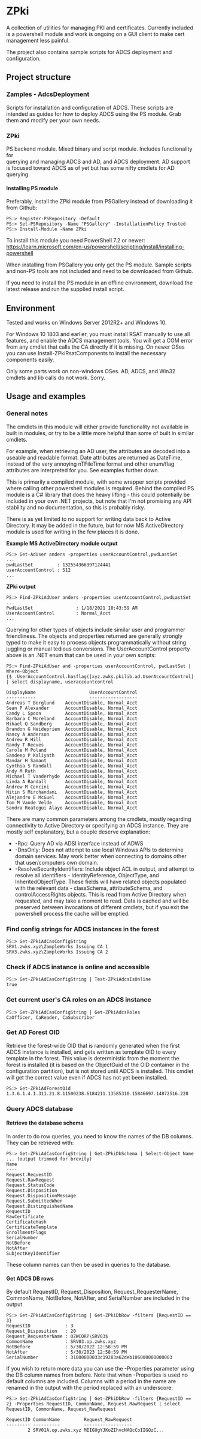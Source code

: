 # ZPki
A collection of utilities for managing PKI and certificates. 
Currently included is a powershell module and work is ongoing 
on a GUI client to make cert management less painful. 

The project also contains sample scripts for ADCS deployment and 
configuration.

## Project structure

### Zamples - AdcsDeployment
Scripts for installation and configuration of ADCS. These scripts are intended as guides for how to deploy ADCS using the PS module. Grab them and modify per your own needs.

### ZPki
PS backend module. Mixed binary and script module. Includes functionality for  
querying and managing ADCS and AD, and ADCS deployment. AD support is focused 
toward ADCS as of yet but has some nifty cmdlets for AD querying.

#### Installing PS module
Preferably, install the ZPki module from PSGallery instead of downloading it from Github:

```
PS:> Register-PSRepository -Default
PS:> Set-PSRepository -Name "PSGallery" -InstallationPolicy Trusted
PS:> Install-Module -Name ZPki
```

To install this module you need PowerShell 7.2 or newer: https://learn.microsoft.com/en-us/powershell/scripting/install/installing-powershell

When installing from PSGallery you only get the PS module. Sample scripts
and non-PS tools are not included and need to be downloaded from Github.

If you need to install the PS module in an offline environment, download the
latest release and run the supplied install script.

## Environment
Tested and works on Windows Server 2012R2+ and Windows 10.

For Windows 10 1803 and earlier, you must install RSAT manually
to use all features, and enable the ADCS management tools. 
You will get a COM error from any cmdlet that calls the CA directly
if it is missing. 
On newer OSes you can use Install-ZPkiRsatComponents to install 
the necessary components easily.

Only some parts work on non-windows OSes. AD, ADCS, and Win32 cmdlets and lib calls do not work. Sorry.

## Usage and examples
### General notes 
The cmdlets in this module will either provide functionality not available in built in modules, or  try to be a little more helpful than some of built in similar cmdlets.

For example, when retrieving an AD user, the attributes are decoded into a useable and readable format. Date attributes are returned as DateTime, instead of the very annoying nTFileTime format and other enum/flag attributes are interpreted for you. See examples further down.

This is primarily a compiled module, with some wrapper scripts provided where calling other powershell modules is required. Behind the compiled PS module is a C# library that does the heavy lifting - this could potentially be included in your own .NET projects, but note that I'm not promising any API stability and no documentation, so this is probably risky.

There is as yet limited to no support for writing data back to Active Directory. It may be added in the future, but for now MS ActiveDirectory module is used for writing in the few places it is done.


**Example MS ActiveDirectory module output**
```
PS:> Get-AdUser anders -properties userAccountControl,pwdLastSet
...
pwdLastSet         : 132554366397124441
userAccountControl : 512
...
```

**ZPki output**
```
PS:> Find-ZPkiAdUser anders -properties userAccountControl,pwdLastSet
...
PwdLastSet                : 1/18/2021 10:43:59 AM
UserAccountControl        : Normal_Acct
...
```

Querying for other types of objects include similar user and programmer friendliness. The objects and properties returned are generally strongly typed to make it easy to process objects programmatically without string juggling or manual tedious conversions. The UserAccountControl property above is an .NET enum that can be used in your own scripts:
```
PS:> Find-ZPkiAdUser and -properties userAccountControl, pwdLastSet | Where-Object {$_.UserAccountControl.hasflag([xyz.zwks.pkilib.ad.UserAccountControl]::AccountDisable)} | select displayname, useraccountcontrol

DisplayName                    UserAccountControl
-----------                    ------------------
Andreas T Berglund    AccountDisable, Normal_Acct
Sean P Alexander      AccountDisable, Normal_Acct
Candy L Spoon         AccountDisable, Normal_Acct
Barbara C Moreland    AccountDisable, Normal_Acct
Mikael Q Sandberg     AccountDisable, Normal_Acct
Brandon G Heidepriem  AccountDisable, Normal_Acct
Nancy A Anderson      AccountDisable, Normal_Acct
Andrew R Hill         AccountDisable, Normal_Acct
Randy T Reeves        AccountDisable, Normal_Acct
Carole M Poland       AccountDisable, Normal_Acct
Sandeep P Kaliyath    AccountDisable, Normal_Acct
Mandar H Samant       AccountDisable, Normal_Acct
Cynthia S Randall     AccountDisable, Normal_Acct
Andy M Ruth           AccountDisable, Normal_Acct
Michael T Vanderhyde  AccountDisable, Normal_Acct
Linda A Randall       AccountDisable, Normal_Acct
Andrew M Cencini      AccountDisable, Normal_Acct
Nitin S Mirchandani   AccountDisable, Normal_Acct
Alejandro E McGuel    AccountDisable, Normal_Acct
Tom M Vande Velde     AccountDisable, Normal_Acct
Sandra Reátegui Alayo AccountDisable, Normal_Acct
```


There are many common parameters among the cmdlets, mostly regarding connectivity
to Active Directory or specifying an ADCS instance. They are mostly self explanatory,
but a couple deserve explanation:

* -Rpc: Query AD via ADSI interface instead of ADWS
* -DnsOnly: Does not attempt to use local Windows APIs to determine domain services. May work better when connecting to domains other that user/computers own domain.
* -ResolveSecurityIdentifiers: Include object ACL in output, and attempt to resolve all identifiers - IdentityReference, ObjectType, and InheritedObjectType. These fields will have related objects populated with the relevant data - classSchema, attributeSchema, and controlAccessRights objects. This is read from Active Directory when requested, and may take a moment to read. Data is cached and will be preserved between invocations of different cmdlets, but if you exit the powershell process the cache will be emptied.

### Find config strings for ADCS instances in the forest
```
PS:> Get-ZPkiAdCasConfigString
SRV1.zwks.xyz\ZampleWorks Issuing CA 1
SRV3.zwks.xyz\ZampleWorks Issuing CA 2
```

### Check if ADCS instance is online and accessible
```
PS:> Get-ZPkiAdCasConfigString | Test-ZPkiAdcsIsOnline
true
```

### Get current user's CA roles on an ADCS instance
```
PS:> Get-ZPkiAdCasConfigString | Get-ZPkiAdcsRoles
CaOfficer, CaReader, CaSubscriber
```

### Get AD Forest OID
Retrieve the forest-wide OID that is randomly generated when the first ADCS instance is installed, and gets written as template OID to every template in the forest. This value 
is deterministic from the moment the forest is installed (it is based on the ObjectGuid
of the OID container in the configuration partition), but is not stored until ADCS is 
installed. This cmdlet will get the correct value even if ADCS has not yet been installed.
```
PS:> Get-ZPkiAdForestOid
1.3.6.1.4.1.311.21.8.11500238.6184211.13585310.15846697.14872516.228
```

### Query ADCS database

#### Retrieve the database schema 
In order to do row queries, you need to know the names of the DB columns. They can be retrieved with:

```
PS:> Get-ZPkiAdCasConfigString | Get-ZPkiDbSchema | Select-Object Name
... (output trimmed for brevity)
Name
----
Request.RequestID
Request.RawRequest
Request.StatusCode
Request.Disposition
Request.DispositionMessage
Request.SubmittedWhen
Request.DistinguishedName
RequestID
RawCertificate
CertificateHash
CertificateTemplate
EnrollmentFlags
SerialNumber
NotBefore
NotAfter
SubjectKeyIdentifier

```
These column names can then be used in queries to the database.

#### Get ADCS DB rows

By default RequestID, Request_Disposition, Request_RequesterName, CommonName, NotBefore, NotAfter, and SerialNumber are included in the output. 

```
PS:> Get-ZPkiAdCasConfigString | Get-ZPkiDbRow -filters {RequestID == 3}
RequestID             : 3
Request_Disposition   : 20
Request_RequesterName : OZWCORP\SRV03$
CommonName            : SRV03.op.zwks.xyz
NotBefore             : 5/30/2022 12:58:59 PM
NotAfter              : 5/30/2023 12:58:59 PM
SerialNumber          : 31000000033c19283a62deb106000000000003
```

If you wish to return more data you can use the -Properties parameter using the DB column names from before. Note that when -Properties is used no default columns are included. Columns with a period in the name are renamed in the output with the period replaced with an underscore:

```
PS:> Get-ZPkiAdCasConfigString | Get-ZPkiDbRow -filters {RequestID == 2} -Properties RequestID, CommonName, Request.RawRequest | select RequestID, CommonName, Request_RawRequest

RequestID CommonName         Request_RawRequest
--------- ----------         ------------------
        2 SRV01A.op.zwks.xyz MIIGUgYJKoZIhvcNAQcCoIIGQzC...

```